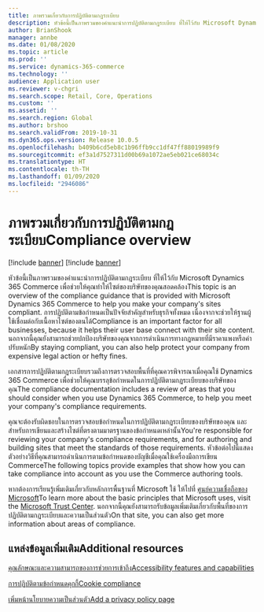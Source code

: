 ```yaml
---
title: ภาพรวมเกี่ยวกับการปฏิบัติตามกฎระเบียบ
description: หัวข้อนี้เป็นภาพรวมของคำแนะนำการปฏิบัติตามกฎระเบียบ ที่ให้ไว้กับ Microsoft Dynamics 365 Commerce เพื่อช่วยให้คุณทำให้ไซต์ของบริษัทของคุณสอดคล้อง
author: BrianShook
manager: annbe
ms.date: 01/08/2020
ms.topic: article
ms.prod: ''
ms.service: dynamics-365-commerce
ms.technology: ''
audience: Application user
ms.reviewer: v-chgri
ms.search.scope: Retail, Core, Operations
ms.custom: ''
ms.assetid: ''
ms.search.region: Global
ms.author: brshoo
ms.search.validFrom: 2019-10-31
ms.dyn365.ops.version: Release 10.0.5
ms.openlocfilehash: b409b6cd5eb8c1b96ffb9cc1df47ff88019989f9
ms.sourcegitcommit: ef3a1d7527311d00b69a1072ae5eb021ce68034c
ms.translationtype: HT
ms.contentlocale: th-TH
ms.lasthandoff: 01/09/2020
ms.locfileid: "2946086"
---
```

# <a name="compliance-overview"></a><span data-ttu-id="c6e4c-103">ภาพรวมเกี่ยวกับการปฏิบัติตามกฎระเบียบ</span><span class="sxs-lookup"><span data-stu-id="c6e4c-103">Compliance overview</span></span>

[!include [banner](includes/preview-banner.md)]
[!include [banner](includes/banner.md)]

<span data-ttu-id="c6e4c-104">หัวข้อนี้เป็นภาพรวมของคำแนะนำการปฏิบัติตามกฎระเบียบ ที่ให้ไว้กับ Microsoft Dynamics 365 Commerce เพื่อช่วยให้คุณทำให้ไซต์ของบริษัทของคุณสอดคล้อง</span><span class="sxs-lookup"><span data-stu-id="c6e4c-104">This topic is an overview of the compliance guidance that is provided with Microsoft Dynamics 365 Commerce to help you make your company's sites compliant.</span></span> <span data-ttu-id="c6e4c-105">การปฏิบัติตามข้อกำหนดเป็นปัจจัยสำคัญสำหรับธุรกิจทั้งหมด เนื่องจากจะช่วยให้ฐานผู้ใช้เชื่อมต่อกับเนื้อหาไซต์ของตนได้</span><span class="sxs-lookup"><span data-stu-id="c6e4c-105">Compliance is an important factor for all businesses, because it helps their user base connect with their site content.</span></span> <span data-ttu-id="c6e4c-106">นอกจากนี้คุณยังสามารถช่วยปกป้องบริษัทของคุณจากการดำเนินการทางกฎหมายที่มีราคาแพงหรือค่าปรับหนัก</span><span class="sxs-lookup"><span data-stu-id="c6e4c-106">By staying compliant, you can also help protect your company from expensive legal action or hefty fines.</span></span>

<span data-ttu-id="c6e4c-107">เอกสารการปฏิบัติตามกฎระเบียบรวมถึงการตรวจสอบพื้นที่ที่คุณควรพิจารณาเมื่อคุณใช้ Dynamics 365 Commerce เพื่อช่วยให้คุณบรรลุข้อกำหนดในการปฏิบัติตามกฎระเบียบของบริษัทของคุณ</span><span class="sxs-lookup"><span data-stu-id="c6e4c-107">The compliance documentation includes a review of areas that you should consider when you use Dynamics 365 Commerce, to help you meet your company's compliance requirements.</span></span>

<span data-ttu-id="c6e4c-108">คุณจะต้องรับผิดชอบในการตรวจสอบข้อกำหนดในการปฏิบัติตามกฎระเบียบของบริษัทของคุณ และสำหรับการเขียนและสร้างไซต์ที่ตรงตามมาตรฐานของข้อกำหนดเหล่านั้น</span><span class="sxs-lookup"><span data-stu-id="c6e4c-108">You're responsible for reviewing your company's compliance requirements, and for authoring and building sites that meet the standards of those requirements.</span></span> <span data-ttu-id="c6e4c-109">หัวข้อต่อไปนี้แสดงตัวอย่างวิธีที่คุณสามารถดำเนินการตามข้อกำหนดของบัญชีเมื่อคุณใช้เครื่องมือการเขียน Commerce</span><span class="sxs-lookup"><span data-stu-id="c6e4c-109">The following topics provide examples that show how you can take compliance into account as you use the Commerce authoring tools.</span></span>

<span data-ttu-id="c6e4c-110">หากต้องการเรียนรู้เพิ่มเติมเกี่ยวกับหลักการพื้นฐานที่ Microsoft ใช้ ให้ไปที่ [ศูนย์ความเชื่อถือของ Microsoft](https://www.microsoft.com/trust-center)</span><span class="sxs-lookup"><span data-stu-id="c6e4c-110">To learn more about the basic principles that Microsoft uses, visit the [Microsoft Trust Center](https://www.microsoft.com/trust-center).</span></span> <span data-ttu-id="c6e4c-111">นอกจากนี้คุณยังสามารถรับข้อมูลเพิ่มเติมเกี่ยวกับพื้นที่ของการปฏิบัติตามกฎระเบียบและความเป็นส่วนตัว</span><span class="sxs-lookup"><span data-stu-id="c6e4c-111">On that site, you can also get more information about areas of compliance.</span></span>

## <a name="additional-resources"></a><span data-ttu-id="c6e4c-112">แหล่งข้อมูลเพิ่มเติม</span><span class="sxs-lookup"><span data-stu-id="c6e4c-112">Additional resources</span></span>

[<span data-ttu-id="c6e4c-113">คุณลักษณะและความสามารถของการช่วยการเข้าถึง</span><span class="sxs-lookup"><span data-stu-id="c6e4c-113">Accessibility features and capabilities</span></span>](accessibility.md)

[<span data-ttu-id="c6e4c-114">การปฏิบัติตามข้อกำหนดคุกกี้</span><span class="sxs-lookup"><span data-stu-id="c6e4c-114">Cookie compliance</span></span>](cookie-compliance.md)

[<span data-ttu-id="c6e4c-115">เพิ่มหน้านโยบายความเป็นส่วนตัว</span><span class="sxs-lookup"><span data-stu-id="c6e4c-115">Add a privacy policy page</span></span>](add-privacy-page.md)
